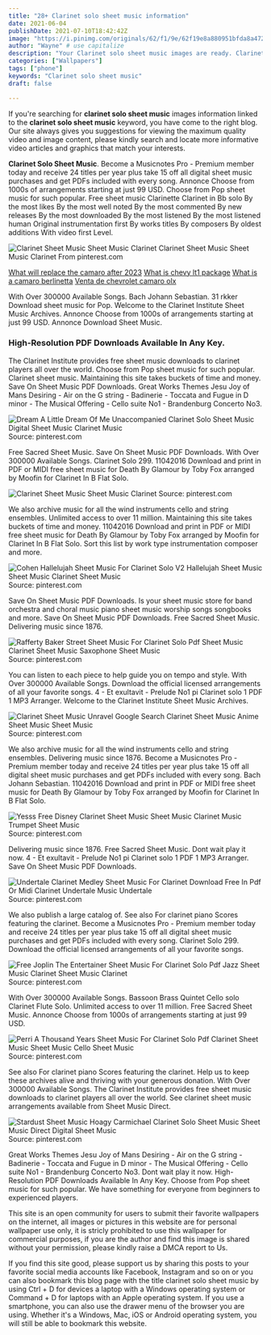 ```yaml
---
title: "28+ Clarinet solo sheet music information"
date: 2021-06-04
publishDate: 2021-07-10T18:42:42Z
image: "https://i.pinimg.com/originals/62/f1/9e/62f19e8a880951bfda8a4728b21e084d.png"
author: "Wayne" # use capitalize
description: "Your Clarinet solo sheet music images are ready. Clarinet solo sheet music are a topic that is being searched for and liked by netizens today. You can Get the Clarinet solo sheet music files here. Download all free images."
categories: ["Wallpapers"]
tags: ["phone"]
keywords: "Clarinet solo sheet music"
draft: false

---
```


If you're searching for **clarinet solo sheet music** images information linked to the **clarinet solo sheet music** keyword, you have come to the right  blog.  Our site always  gives you  suggestions  for viewing  the maximum  quality video and image  content, please kindly search and locate more informative video articles and graphics  that match your interests.

**Clarinet Solo Sheet Music**. Become a Musicnotes Pro - Premium member today and receive 24 titles per year plus take 15 off all digital sheet music purchases and get PDFs included with every song. Annonce Choose from 1000s of arrangements starting at just 99 USD. Choose from Pop sheet music for such popular. Free sheet music Clarinette Clarinet in Bb solo By the most likes By the most well noted By the most commented By new releases By the most downloaded By the most listened By the most listened human Original instrumentation first By works titles By composers By oldest additions With video first Level.

![Clarinet Sheet Music Sheet Music Clarinet](https://i.pinimg.com/originals/86/a2/7f/86a27f23f042d14e92e1bcf27ff667fc.png "Clarinet Sheet Music Sheet Music Clarinet")
Clarinet Sheet Music Sheet Music Clarinet From pinterest.com

[What will replace the camaro after 2023](/what-will-replace-the-camaro-after-2023/)
[What is chevy lt1 package](/what-is-chevy-lt1-package/)
[What is a camaro berlinetta](/what-is-a-camaro-berlinetta/)
[Venta de chevrolet camaro olx](/venta-de-chevrolet-camaro-olx/)

With Over 300000 Available Songs. Bach Johann Sebastian. 31 rkker Download sheet music for Pop. Welcome to the Clarinet Institute Sheet Music Archives. Annonce Choose from 1000s of arrangements starting at just 99 USD. Annonce Download Sheet Music.

### High-Resolution PDF Downloads Available In Any Key.

The Clarinet Institute provides free sheet music downloads to clarinet players all over the world. Choose from Pop sheet music for such popular. Clarinet sheet music. Maintaining this site takes buckets of time and money. Save On Sheet Music PDF Downloads. Great Works Themes Jesu Joy of Mans Desiring - Air on the G string - Badinerie - Toccata and Fugue in D minor - The Musical Offering - Cello suite No1 - Brandenburg Concerto No3.


![Dream A Little Dream Of Me Unaccompanied Clarinet Solo Sheet Music Digital Sheet Music Clarinet Music](https://i.pinimg.com/474x/43/1f/a6/431fa6965d2c4fae24aac831641f081c.jpg "Dream A Little Dream Of Me Unaccompanied Clarinet Solo Sheet Music Digital Sheet Music Clarinet Music")
Source: pinterest.com

Free Sacred Sheet Music. Save On Sheet Music PDF Downloads. With Over 300000 Available Songs. Clarinet Solo 299. 11042016 Download and print in PDF or MIDI free sheet music for Death By Glamour by Toby Fox arranged by Moofin for Clarinet In B Flat Solo.

![Clarinet Sheet Music Sheet Music Clarinet](https://i.pinimg.com/originals/86/a2/7f/86a27f23f042d14e92e1bcf27ff667fc.png "Clarinet Sheet Music Sheet Music Clarinet")
Source: pinterest.com

We also archive music for all the wind instruments cello and string ensembles. Unlimited access to over 11 million. Maintaining this site takes buckets of time and money. 11042016 Download and print in PDF or MIDI free sheet music for Death By Glamour by Toby Fox arranged by Moofin for Clarinet In B Flat Solo. Sort this list by work type instrumentation composer and more.

![Cohen Hallelujah Sheet Music For Clarinet Solo V2 Hallelujah Sheet Music Sheet Music Clarinet Sheet Music](https://i.pinimg.com/originals/9a/f7/49/9af749cc30cc18e26803ab12ea3c8c81.png "Cohen Hallelujah Sheet Music For Clarinet Solo V2 Hallelujah Sheet Music Sheet Music Clarinet Sheet Music")
Source: pinterest.com

Save On Sheet Music PDF Downloads. Is your sheet music store for band orchestra and choral music piano sheet music worship songs songbooks and more. Save On Sheet Music PDF Downloads. Free Sacred Sheet Music. Delivering music since 1876.

![Rafferty Baker Street Sheet Music For Clarinet Solo Pdf Sheet Music Clarinet Sheet Music Saxophone Sheet Music](https://i.pinimg.com/originals/8c/75/de/8c75de5640245b87a1625358cd8b685c.png "Rafferty Baker Street Sheet Music For Clarinet Solo Pdf Sheet Music Clarinet Sheet Music Saxophone Sheet Music")
Source: pinterest.com

You can listen to each piece to help guide you on tempo and style. With Over 300000 Available Songs. Download the official licensed arrangements of all your favorite songs. 4 - Et exultavit - Prelude No1 pi Clarinet solo 1 PDF 1 MP3 Arranger. Welcome to the Clarinet Institute Sheet Music Archives.

![Clarinet Sheet Music Unravel Google Search Clarinet Sheet Music Anime Sheet Music Sheet Music](https://i.pinimg.com/originals/51/2d/8c/512d8c91b6b4adccfbbe21b9acab5e15.jpg "Clarinet Sheet Music Unravel Google Search Clarinet Sheet Music Anime Sheet Music Sheet Music")
Source: pinterest.com

We also archive music for all the wind instruments cello and string ensembles. Delivering music since 1876. Become a Musicnotes Pro - Premium member today and receive 24 titles per year plus take 15 off all digital sheet music purchases and get PDFs included with every song. Bach Johann Sebastian. 11042016 Download and print in PDF or MIDI free sheet music for Death By Glamour by Toby Fox arranged by Moofin for Clarinet In B Flat Solo.

![Yesss Free Disney Clarinet Sheet Music Sheet Music Clarinet Music Trumpet Sheet Music](https://i.pinimg.com/originals/e8/2a/58/e82a5820d261bbdf1b239f278ab05e62.jpg "Yesss Free Disney Clarinet Sheet Music Sheet Music Clarinet Music Trumpet Sheet Music")
Source: pinterest.com

Delivering music since 1876. Free Sacred Sheet Music. Dont wait play it now. 4 - Et exultavit - Prelude No1 pi Clarinet solo 1 PDF 1 MP3 Arranger. Save On Sheet Music PDF Downloads.

![Undertale Clarinet Medley Sheet Music For Clarinet Download Free In Pdf Or Midi Clarinet Undertale Music Undertale](https://i.pinimg.com/originals/b6/4e/00/b64e00df199e27bd7abe8be7ba8426fa.png "Undertale Clarinet Medley Sheet Music For Clarinet Download Free In Pdf Or Midi Clarinet Undertale Music Undertale")
Source: pinterest.com

We also publish a large catalog of. See also For clarinet piano Scores featuring the clarinet. Become a Musicnotes Pro - Premium member today and receive 24 titles per year plus take 15 off all digital sheet music purchases and get PDFs included with every song. Clarinet Solo 299. Download the official licensed arrangements of all your favorite songs.

![Free Joplin The Entertainer Sheet Music For Clarinet Solo Pdf Jazz Sheet Music Clarinet Sheet Music Clarinet](https://i.pinimg.com/originals/77/0d/54/770d549fa3aa72a88266912a2f08b0f7.gif "Free Joplin The Entertainer Sheet Music For Clarinet Solo Pdf Jazz Sheet Music Clarinet Sheet Music Clarinet")
Source: pinterest.com

With Over 300000 Available Songs. Bassoon Brass Quintet Cello solo Clarinet Flute Solo. Unlimited access to over 11 million. Free Sacred Sheet Music. Annonce Choose from 1000s of arrangements starting at just 99 USD.

![Perri A Thousand Years Sheet Music For Clarinet Solo Pdf Clarinet Sheet Music Sheet Music Cello Sheet Music](https://i.pinimg.com/originals/e0/88/9b/e0889ba7085968f2b5fa655e88344a02.png "Perri A Thousand Years Sheet Music For Clarinet Solo Pdf Clarinet Sheet Music Sheet Music Cello Sheet Music")
Source: pinterest.com

See also For clarinet piano Scores featuring the clarinet. Help us to keep these archives alive and thriving with your generous donation. With Over 300000 Available Songs. The Clarinet Institute provides free sheet music downloads to clarinet players all over the world. See clarinet sheet music arrangements available from Sheet Music Direct.

![Stardust Sheet Music Hoagy Carmichael Clarinet Solo Sheet Music Sheet Music Direct Digital Sheet Music](https://i.pinimg.com/originals/62/f1/9e/62f19e8a880951bfda8a4728b21e084d.png "Stardust Sheet Music Hoagy Carmichael Clarinet Solo Sheet Music Sheet Music Direct Digital Sheet Music")
Source: pinterest.com

Great Works Themes Jesu Joy of Mans Desiring - Air on the G string - Badinerie - Toccata and Fugue in D minor - The Musical Offering - Cello suite No1 - Brandenburg Concerto No3. Dont wait play it now. High-Resolution PDF Downloads Available In Any Key. Choose from Pop sheet music for such popular. We have something for everyone from beginners to experienced players.

This site is an open community for users to submit their favorite wallpapers on the internet, all images or pictures in this website are for personal wallpaper use only, it is stricly prohibited to use this wallpaper for commercial purposes, if you are the author and find this image is shared without your permission, please kindly raise a DMCA report to Us.

If you find this site good, please support us by sharing this posts to your favorite social media accounts like Facebook, Instagram and so on or you can also bookmark this blog page with the title clarinet solo sheet music by using Ctrl + D for devices a laptop with a Windows operating system or Command + D for laptops with an Apple operating system. If you use a smartphone, you can also use the drawer menu of the browser you are using. Whether it's a Windows, Mac, iOS or Android operating system, you will still be able to bookmark this website.
